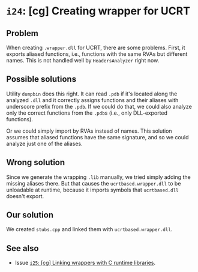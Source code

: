 # `i24`: [cg] Creating wrapper for UCRT

## Problem

When creating `.wrapper.dll` for UCRT, there are some problems. First, it
exports aliased functions, i.e., functions with the same RVAs but different
names. This is not handled well by `HeadersAnalyzer` right now.

## Possible solutions

Utility `dumpbin` does this right. It can read `.pdb` if it's located along the
analyzed `.dll` and it correctly assigns functions and their aliases with
underscore prefix from the `.pdb`. If we could do that, we could also analyze
only the correct functions from the `.pdb`s (i.e., only DLL-exported functions).

Or we could simply import by RVAs instead of names. This solution assumes that
aliased functions have the same signature, and so we could analyze just one of
the aliases.

## Wrong solution

Since we generate the wrapping `.lib` manually, we tried simply adding the
missing aliases there. But that causes the `ucrtbased.wrapper.dll` to be
unloadable at runtime, because it imports symbols that `ucrtbased.dll` doesn't
export.

## Our solution

We created `stubs.cpp` and linked them with `ucrtbased.wrapper.dll`.

## See also

- Issue [`i25`: [cg] Linking wrappers with C runtime libraries](25.md).
